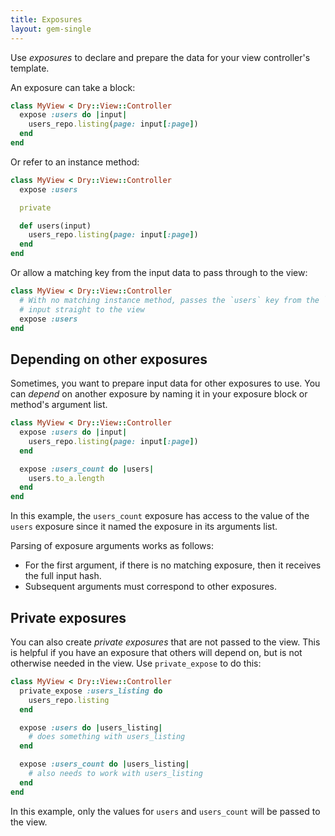 ```yaml
---
title: Exposures
layout: gem-single
---
```


Use _exposures_ to declare and prepare the data for your view controller's template.

An exposure can take a block:

```ruby
class MyView < Dry::View::Controller
  expose :users do |input|
    users_repo.listing(page: input[:page])
  end
end
```

Or refer to an instance method:

```ruby
class MyView < Dry::View::Controller
  expose :users

  private

  def users(input)
    users_repo.listing(page: input[:page])
  end
end
```

Or allow a matching key from the input data to pass through to the view:

```ruby
class MyView < Dry::View::Controller
  # With no matching instance method, passes the `users` key from the `#call`
  # input straight to the view
  expose :users
end
```

## Depending on other exposures

Sometimes, you want to prepare input data for other exposures to use. You can _depend_ on another exposure by naming it in your exposure block or method's argument list.

```ruby
class MyView < Dry::View::Controller
  expose :users do |input|
    users_repo.listing(page: input[:page])
  end

  expose :users_count do |users|
    users.to_a.length
  end
end
```

In this example, the `users_count` exposure has access to the value of the `users` exposure since it named the exposure in its arguments list.

Parsing of exposure arguments works as follows:

- For the first argument, if there is no matching exposure, then it receives the full input hash.
- Subsequent arguments must correspond to other exposures.

## Private exposures

You can also create _private exposures_ that are not passed to the view. This is helpful if you have an exposure that others will depend on, but is not otherwise needed in the view. Use `private_expose` to do this:

```ruby
class MyView < Dry::View::Controller
  private_expose :users_listing do
    users_repo.listing
  end

  expose :users do |users_listing|
    # does something with users_listing
  end

  expose :users_count do |users_listing|
    # also needs to work with users_listing
  end
end
```

In this example, only the values for `users` and `users_count` will be passed to the view.

##
